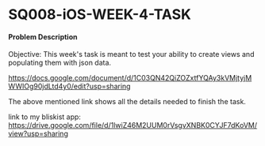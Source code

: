 # SQ008-iOS-WEEK-4-TASK

#### Problem Description

Objective: This week's task is meant to test your ability to create views and populating them with json data.

https://docs.google.com/document/d/1C03QN42QiZOZxtfYQAy3kVMjtyjMWWIOg90jdLtd4y0/edit?usp=sharing

The above mentioned link shows all the details needed to finish the task.

link to my bliskist app:
https://drive.google.com/file/d/1lwiZ46M2UUM0rVsgvXNBK0CYJF7dKoVM/view?usp=sharing    



